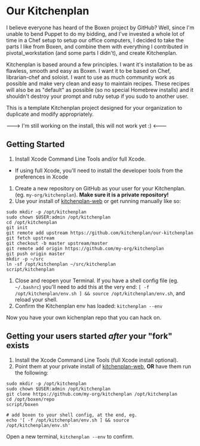# Our Kitchenplan

I believe everyone has heard of the Boxen project by GitHub? Well, since I'm unable to bend Puppet to do my bidding, and I've invested a whole lot of time in a Chef setup to setup our office computers, I decided to take the parts I like from Boxen, and combine them with everything I contributed in pivotal_workstation (and some parts I didn't), and create Kitchenplan.

Kitchenplan is based around a few principles. I want it's installation to be as flawless, smooth and easy as Boxen. I want it to be based on Chef, librarian-chef and soloist. I want to use as much community work as possible and make very clean and easy to maintain recipes. These recipes will also be as "default" as possible (so no special Homebrew installs) and it shouldn't destroy your prompt and ruby setup if you sudo to another user.

This is a template Kitchenplan project designed for your organization to duplicate and modify appropriately.

---> I'm still working on the install, this will not work yet :) <---

## Getting Started

1. Install Xcode Command Line Tools and/or full Xcode.
  * If using full Xcode, you'll need to install the developer tools from the preferences in Xcode
1. Create a new repository on GitHub as your user for your Kitchenplan. (eg. `my-org/kitchenplan`). **Make sure it is a private repository!**
1. Use your install of [kitchenplan-web](https://github.com/kitchenplan/kitchenplan-web) or get running manually like so:
  ```
  sudo mkdir -p /opt/kitchenplan
  sudo chown $USER:admin /opt/kitchenplan
  cd /opt/kitchenplan
  git init
  git remote add upstream https://github.com/kitchenplan/our-kitchenplan
  git fetch upstream
  git checkout -b master upstream/master
  git remote add origin https://github.com/my-org/kitchenplan
  git push origin master
  mkdir -p ~/src
  ln -sf /opt/kitchenplan ~/src/kitchenplan
  script/kitchenplan
  ```

1. Close and reopen your Terminal. If you have a shell config file (eg. `~/.bashrc`) you'll need to add this at the very end: `[ -f /opt/kitchenplan/env.sh ] && source /opt/kitchenplan/env.sh`, and reload your shell.
1. Confirm the Kitchenplan env has loaded: `kitchenplan --env`

Now you have your own kichenplan repo that you can hack on.

## Getting your users started _after_ your "fork" exists

1. Install the Xcode Command Line Tools (full Xcode install optional).
1. Point them at your private install of [kitchenplan-web](https://github.com/kitchenplan/kitchenplan-web), **OR** have them run the following:

```
sudo mkdir -p /opt/kitchenplan
sudo chown $USER:admin /opt/kitchenplan
git clone https://github.com/my-org/kitchenplan /opt/kitchenplan
cd /opt/boxen/repo
script/boxen

# add boxen to your shell config, at the end, eg.
echo '[ -f /opt/kitchenplan/env.sh ] && source /opt/kitchenplan/env.sh'
```

Open a new terminal, `kitchenplan --env` to confirm.
